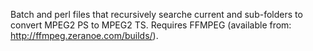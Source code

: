 Batch and perl files that recursively searche current and sub-folders to convert MPEG2 PS to MPEG2 TS.
Requires FFMPEG (available from: http://ffmpeg.zeranoe.com/builds/).
